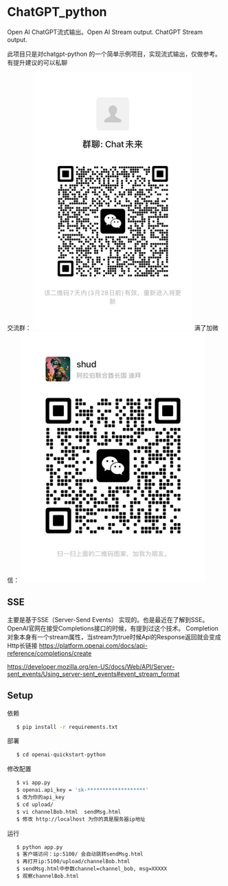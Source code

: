 # ChatGPT_python
Open AI ChatGPT流式输出。Open AI Stream output. ChatGPT Stream output.

此项目只是对chatgpt-python 的一个简单示例项目，实现流式输出，仅做参考。有提升建议的可以私聊

交流群：
 ![](Screenshots/chat.jpg)
满了加微信：
![](Screenshots/me.jpg) 
## SSE
主要是基于SSE（Server-Send Events） 实现的。也是最近在了解到SSE。
OpenAI官网在接受Completions接口的时候，有提到过这个技术。 Completion对象本身有一个stream属性，当stream为true时候Api的Response返回就会变成Http长链接
https://platform.openai.com/docs/api-reference/completions/create

https://developer.mozilla.org/en-US/docs/Web/API/Server-sent_events/Using_server-sent_events#event_stream_format

## Setup
依赖
```bash
   $ pip install -r requirements.txt
   ```
部署
```bash
   $ cd openai-quickstart-python
   ```
修改配置
```bash
   $ vi app.py
   $ openai.api_key = 'sk-*******************'
   $ 改为你的api_key
   $ cd upload/
   $ vi channelBob.html  sendMsg.html
   $ 修改 http://localhost 为你的真是服务器ip地址
   ```
运行
```bash
   $ python app.py
   $ 客户端访问：ip:5100/ 会自动跳转sendMsg.html
   $ 再打开ip:5100/upload/channelBob.html
   $ sendMsg.html中参数channel=channel_bob, msg=XXXXX
   $ 观察channelBob.html
   ```